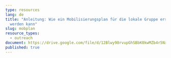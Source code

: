 ```yaml
---
type: resources
lang: de
title: "Anleitung: Wie ein Mobilisierungsplan für die lokale Gruppe erstellt
  werden kann"
slug: mobplan
resource_types:
  - outreach
document: https://drive.google.com/file/d/12Blwy98rvupGhSBbK0kwMZb4r5NxmHTg/view?usp=sharing
published: true
---
```

